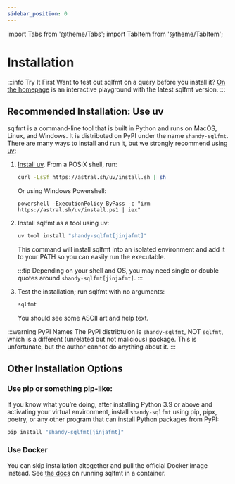 ```yaml
---
sidebar_position: 0
---
```


import Tabs from '@theme/Tabs';
import TabItem from '@theme/TabItem';

# Installation

:::info Try It First
Want to test out sqlfmt on a query before you install it? [On the homepage](/) is an interactive playground with the latest sqlfmt version.
:::

## Recommended Installation: Use uv

sqlfmt is a command-line tool that is built in Python and runs on MacOS, Linux, and Windows. It is distributed
on PyPI under the name `shandy-sqlfmt`. There are many ways to install and run it, but we strongly 
recommend using [uv](https://docs.astral.sh/uv):

1. [Install uv](https://docs.astral.sh/uv/getting-started/installation/#standalone-installer). From a POSIX shell, run:

    ```bash
    curl -LsSf https://astral.sh/uv/install.sh | sh
    ```

    Or using Windows Powershell:

    ```pwsh
    powershell -ExecutionPolicy ByPass -c "irm https://astral.sh/uv/install.ps1 | iex"
    ```

2. Install sqlfmt as a tool using uv:

    ```bash
    uv tool install "shandy-sqlfmt[jinjafmt]"
    ```

    This command will install sqlfmt into an isolated environment and add it to your PATH so you can easily run the executable.

    :::tip
    Depending on your shell and OS, you may need single or double quotes around `shandy-sqlfmt[jinjafmt]`.
    :::

3. Test the installation; run sqlfmt with no arguments:

    ```bash
    sqlfmt
    ```

    You should see some ASCII art and help text.

:::warning PyPI Names
The PyPI distribtuion is `shandy-sqlfmt`, NOT `sqlfmt`, which is a different (unrelated but not malicious) package.
This is unfortunate, but the author cannot do anything about it.
:::

## Other Installation Options

### Use pip or something pip-like:

If you know what you’re doing, after installing Python 3.9 or above and activating your virtual environment, install `shandy-sqlfmt` using pip, pipx, poetry, or any other program that can install Python packages from PyPI:

```bash
pip install "shandy-sqlfmt[jinjafmt]"
```

### Use Docker

You can skip installation altogether and pull the official Docker image instead. See [the docs](./using-container) on running sqlfmt in a container.
